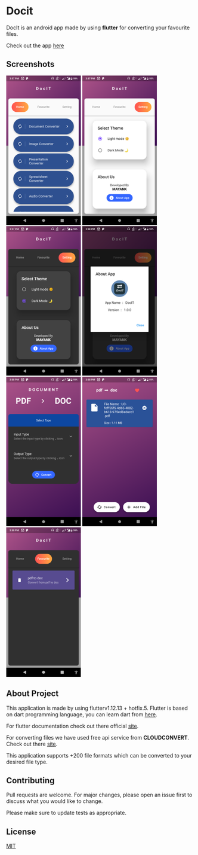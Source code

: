 # Docit

DocIt is an android app made by using <b>flutter</b> for converting your favourite files.

Check out the app [here](apk_file\app-release.apk)

## Screenshots
<img src="lib/screenshots/flutter_01.png" height = 400></img>
<img src="lib/screenshots/flutter_02.png" height = 400></img>
<img src="lib/screenshots/flutter_03.png" height = 400></img>
<img src="lib/screenshots/flutter_04.png" height = 400></img>
<img src="lib/screenshots/flutter_05.png" height = 400></img>
<img src="lib/screenshots/flutter_06.png" height = 400></img>
<img src="lib/screenshots/flutter_07.png" height = 400></img>

## About Project
This application is made by using flutterv1.12.13 + hotfix.5. Flutter is based on dart programming language, you can learn dart from [here](https://dart.dev/guides).

For flutter documentation check out there official <a href="https://flutter.dev/docs">site</a>. 

For converting files we have used free api service from <b>CLOUDCONVERT</b>. Check out there [site](https://cloudconvert.com/).

This application supports +200 file formats which can be converted to your desired file type.

## Contributing
Pull requests are welcome. For major changes, please open an issue first to discuss what you would like to change.

Please make sure to update tests as appropriate.

## License
[MIT](https://choosealicense.com/licenses/mit/)
